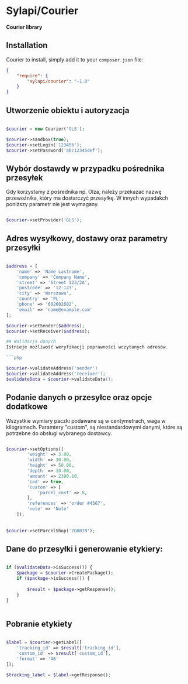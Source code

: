 # Sylapi/Courier

**Courier library**

## Installation

Courier to install, simply add it to your `composer.json` file:

```json
{
    "require": {
        "sylapi/courier": "~1.0"
    }
}
```


## Utworzenie obiektu i autoryzacja

```php

$courier = new Courier('GLS');

$courier->sandbox(true);
$courier->setLogin('123456');
$courier->setPassword('abc12345def');

```

## Wybór dostawdy w przypadku pośrednika przesyłek
Gdy korzystamy z pośrednika np. Olza, należy przekazać nazwę przewoźnika, który ma dostarczyć przesyłkę.
W innych wypadakch poniższy parametr nie jest wymagany.
```php

$courier->setProvider('GLS');

```

## Adres wysyłkowy, dostawy oraz parametry przesyłki

```php

$address = [
    'name' => 'Name Lastname',
    'company' => 'Company Name',
    'street' => 'Street 123/2A',
    'postcode' => '12-123',
    'city' => 'Warszawa',
    'country' => 'PL',
    'phone' => '602602602',
    'email' => 'name@example.com'
];

$courier->setSender($address);
$courier->setReceiver($address);

## Walidacja danych
Istnieje możliwość weryfikacji poprawności wczytanych adresów.

```php

$courier->validateAddress('sender')
$courier->validateAddress('receiver');
$validateData = $courier->validateData();

```

## Podanie danych o przesyłce oraz opcje dodatkowe
Wszystkie wymiary paczki podawane są w centymetrach, waga w kilogramach.
Paramtery "custom", są niestandardowymi danymi, które są potrzebne do obsługi wybranego dostawcy.

```php

$courier->setOptions([
        'weight' => 3.00,
        'width' => 30.00,
        'height' => 50.00,
        'depth' => 10.00,
        'amount' => 2390.10,
        'cod' => true,
        'custom' => [
            'parcel_cost' => 8,
        ],
        'references' => 'order #4567',
        'note' => 'Note'
    ]);
    
    
$courier->setParcelShop('ZGO01N');

```


## Dane do przesyłki i generowanie etykiery:
```php

if ($validateData->isSuccess()) {
    $package = $courier->CreatePackage();
    if ($package->isSuccess()) {
    
        $result = $package->getResponse();
    }
}
    
```

## Pobranie etykiety
```php

$label = $courier->getLabel([
    'tracking_id' => $result['tracking_id'],
    'custom_id' => $result['custom_id'],
    'format' => 'A6'
]);

$tracking_label = $label->getResponse();

```

